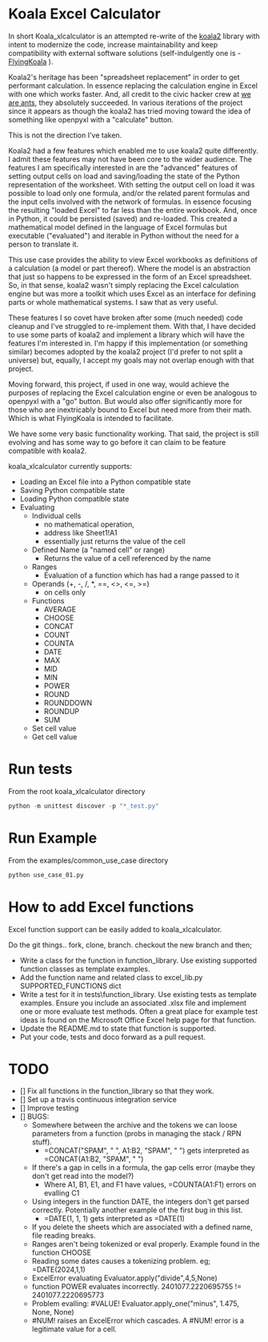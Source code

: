
# Koala Excel Calculator

In short Koala_xlcalculator is an attempted re-write of the [koala2](https://github.com/vallettea/koala) library with intent to modernize the code, increase maintainability and keep compatibility with external software solutions (self-indulgently one is - [FlyingKoala](https://github.com/bradbase/flyingkoala) ).

Koala2's heritage has been "spreadsheet replacement" in order to get performant calculation. In essence replacing the calculation engine in Excel with one which works faster. And, all credit to the civic hacker crew at [we are ants](https://weareants.fr/#!/koala-the-faster-excel), they absolutely succeeded. In various iterations of the project since it appears as though the koala2 has tried moving toward the idea of something like openpyxl with a "calculate" button.

This is not the direction I've taken.

Koala2 had a few features which enabled me to use koala2 quite differently. I admit these features may not have been core to the wider audience. The features I am specifically interested in are the "advanced" features of setting output cells on load and saving/loading the state of the Python representation of the worksheet. With setting the output cell on load it was possible to load only one formula, and/or the related parent formulas and the input cells involved with the network of formulas. In essence focusing the resulting "loaded Excel" to far less than the entire workbook. And, once in Python, it could be persisted (saved) and re-loaded. This created a mathematical model defined in the language of Excel formulas but executable ("evaluated") and iterable in Python without the need for a person to translate it.

This use case provides the ability to view Excel workbooks as definitions of a calculation (a model or part thereof). Where the model is an abstraction that just so happens to be expressed in the form of an Excel spreadsheet. So, in that sense, koala2 wasn't simply replacing the Excel calculation engine but was more a toolkit which uses Excel as an interface for defining parts or whole mathematical systems. I saw that as very useful.

These features I so covet have broken after some (much needed) code cleanup and I've struggled to re-implement them. With that, I have decided to use some parts of koala2 and implement a library which will have the features I'm interested in. I'm happy if this implementation (or something similar) becomes adopted by the koala2 project (I'd prefer to not split a universe) but, equally, I accept my goals may not overlap enough with that project.

Moving forward, this project, if used in one way, would achieve the purposes of replacing the Excel calculation engine or even be analogous to openpyxl with a "go" button. But would also offer significantly more for those who are inextricably bound to Excel but need more from their math. Which is what FlyingKoala is intended to facilitate.

We have some very basic functionality working. That said, the project is still evolving and has some way to go before it can claim to be feature compatible with koala2.

koala_xlcalculator currently supports:
* Loading an Excel file into a Python compatible state
* Saving Python compatible state
* Loading Python compatible state
* Evaluating
  * Individual cells
    * no mathematical operation,
    * address like Sheet1!A1
    * essentially just returns the value of the cell
  * Defined Name (a "named cell" or range)
    * Returns the value of a cell referenced by the name
  * Ranges
    * Evaluation of a function which has had a range passed to it
  * Operands (+, -, /, \*, ==, <>, <=, >=)
    * on cells only
  * Functions
    * AVERAGE
    * CHOOSE
    * CONCAT
    * COUNT
    * COUNTA
    * DATE
    * MAX
    * MID
    * MIN
    * POWER
    * ROUND
    * ROUNDDOWN
    * ROUNDUP
    * SUM
  * Set cell value
  * Get cell value

# Run tests
From the root koala_xlcalculator directory
```python
python -m unittest discover -p "*_test.py"
```

# Run Example
From the examples/common_use_case directory
```python
python use_case_01.py
```

# How to add Excel functions
Excel function support can be easily added to koala_xlcalculator.

Do the git things.. fork, clone, branch. checkout the new branch and then;
- Write a class for the function in function_library. Use existing supported function classes as template examples.
- Add the function name and related class to excel_lib.py SUPPORTED_FUNCTIONS dict
- Write a test for it in tests\\function_library. Use existing tests as template examples. Ensure you include an associated .xlsx file and implement one or more evaluate test methods. Often a great place for example test ideas is found on the Microsoft Office Excel help page for that function.
- Update the README.md to state that function is supported.
- Put your code, tests and doco forward as a pull request.

# TODO
- [] Fix all functions in the function_library so that they work.
- [] Set up a travis continuous integration service
- [] Improve testing
- [] BUGS:
  - Somewhere between the archive and the tokens we can loose parameters from a function (probs in managing the stack / RPN stuff).
    - =CONCAT("SPAM", " ", A1:B2, "SPAM", " ") gets interpreted as =CONCAT(A1:B2, "SPAM", " ")
  - If there's a gap in cells in a formula, the gap cells error (maybe they don't get read into the model?)
    - Where A1, B1, E1, and F1 have values, =COUNTA(A1:F1) errors on evalling C1
  - Using integers in the function DATE, the integers don't get parsed correctly. Potentially another example of the first bug in this list.
    - =DATE(1, 1, 1) gets interpreted as =DATE(1)
  - If you delete the sheets which are associated with a defined name, file reading breaks.
  - Ranges aren't being tokenized or eval properly. Example found in the function CHOOSE
  - Reading some dates causes a tokenizing problem. eg; =DATE(2024,1,1)
  - ExcelError evaluating Evaluator.apply("divide",4,5,None)
  - function POWER evaluates incorrectly. 2401077.2220695755 != 2401077.2220695773
  - Problem evalling: #VALUE! Evaluator.apply_one("minus", 1.475, None, None)
  - #NUM! raises an ExcelError which cascades. A #NUM! error is a legitimate value for a cell.
